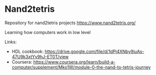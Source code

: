 # Nand2tetris
Repository for nand2tetris projects
https://www.nand2tetris.org/

Learning how computers work in low level

Links:
- HDL cookbook: https://drive.google.com/file/d/1dPj4XNby9iuAs-47U9k3xtYy9hJ-ET0T/view
- Coursera: https://www.coursera.org/learn/build-a-computer/supplement/Mko1W/module-0-the-nand-to-tetris-journey
